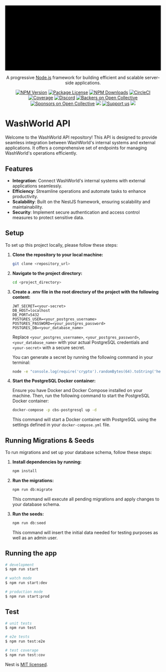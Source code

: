 <p align="center">
  <a href="http://nestjs.com/" target="blank">
  <svg xmlns="http://www.w3.org/2000/svg" viewBox="0 0 777.38 324.28">
  <rect width="100%" height="100%" fill="black" /><g id="Layer_1" data-name="Layer 1"><path class="cls-1" d="M0 203.43v4.62h775.08v-4.62M55.44 263.24c-5.46 16.47-15 42.38-19.86 59.46a49.5 49.5 0 0 0-5.92-.61 51.11 51.11 0 0 0-6 .61C18.64 301.51 2 244.33.29 239.14a97.66 97.66 0 0 0 9.76.6 87 87 0 0 0 9.39-.6c4.75 20.7 10.81 44.2 15.22 61.17h.22c6.87-20.37 16.74-49.9 20-61.17a33.59 33.59 0 0 0 5.81.6 33.68 33.68 0 0 0 5.8-.6c2.09 10.77 14.16 45.16 18.34 61.17h.24c5.93-20.37 15.09-51.62 17.18-61.17a25 25 0 0 0 4.88.6 29.92 29.92 0 0 0 5.35-.6c-3.18 9.31-19.08 56.8-26.48 83.56a49.55 49.55 0 0 0-5.91-.61 51.06 51.06 0 0 0-6 .61c-5-19.88-11.38-39.6-18.35-59.46zM226.89 244.46c-15.91 0-25.2 16.72-25.2 37.55 0 25.79 11.37 34.77 24.38 34.77 13.93 0 26.13-12.11 26.13-38.52 0-21-10.34-33.8-25.31-33.8m.34-6.9c24.62 0 44 14 44 43.24 0 24-18.46 43.48-44.36 43.48-24.5 0-44.25-13.07-44.25-43.35 0-23.87 17.65-43.37 44.59-43.37M385.5 246.05c-.24 11-.36 21.9-.36 32.92a17.62 17.62 0 0 0 2.57.26c10.22 0 15.79-5.94 15.79-17.33 0-14.28-5.35-15.85-18-15.85m.7 38.14h-1.06v5c0 13.56.23 22.9.93 33.55a74.51 74.51 0 0 0-19 0c.69-10.65.92-20 .92-33.55v-16.51c0-13.56-.23-22.89-.92-33.54 2.56.23 5.7.6 9.53.6 4.16 0 9.17-.6 17.07-.6 11.72 0 16 1.07 20.07 4.12 4.65 3.5 7.55 8.84 7.55 16 0 11.76-6.49 19.26-18 22.28 7.44 13.7 16.24 27.52 24.73 41.19-3.48-.24-7-.61-10.44-.61s-7.09.37-10.59.61zM546.56 272.68c0-13.56-.25-22.89-.95-33.54 2.55.23 5.69.6 9.53.6s7-.37 9.53-.6c-.7 10.65-.94 20-.94 33.54v16.47c0 9 .13 18.17.24 24.47a219.07 219.07 0 0 0 26.6-1.59 30 30 0 0 0-.48 5.47 24.69 24.69 0 0 0 .48 5.19c-4.2-.11-9.64-.58-20.34-.58-18.93 0-22.07.35-24.62.58.7-10.66.95-20 .95-33.54zM719.15 291.82c0 6.54 0 21.31.12 23.6 2.33.14 5.45.39 10.21.39 17.43 0 28.45-12.36 28.45-37.55 0-19.86-10.56-32.22-26.59-32.22a98.1 98.1 0 0 0-12.07.61c-.12 2.29-.12 17.07-.12 23.6zM702 272.68c0-13.56-.23-22.89-.92-33.54 2.54.23 5.66.6 9.51.6 5.08 0 10.8-.6 21-.6 26.47 0 44.7 8.84 44.7 39.35 0 26.66-18.35 44.2-40.17 44.2-11.63 0-19.51-.58-25.55-.58-3.85 0-7 .35-9.51.58.69-10.66.92-20 .92-33.54zM1.56 2.91h50l18 95.37L95.91 2.91h49.82l26.41 95.24 18-95.24h49.76l-37.55 170.36h-51.62L120.85 66 91.08 173.27H39.46zM361.84 145.15h-59.77l-8.3 28.12H240L304 2.91h57.42l64 170.36h-55.06zm-10.92-36.84-18.8-61.24-18.61 61.24zM433.05 116.91l50.08-3.14q1.64 12.21 6.63 18.59 8.13 10.35 23.24 10.35 11.26 0 17.37-5.29t6.1-12.26q0-6.63-5.81-11.85t-27-9.88q-34.63-7.79-49.39-20.69t-14.83-32.89A44.64 44.64 0 0 1 447.05 25q7.6-11.67 22.89-18.36T511.84 0q32.66 0 49.79 12.14T582 50.78l-49.62 2.91q-2-11.5-8.31-16.73t-17.49-5.23q-9.18 0-13.83 3.89a11.93 11.93 0 0 0-4.65 9.47q0 4.06 3.84 7.32t17.66 6.28q34.51 7.44 49.45 15t21.73 18.88a47.91 47.91 0 0 1 6.8 25.22 54 54 0 0 1-9.07 30.21 56.77 56.77 0 0 1-25.33 21q-16.28 7.14-41 7.15-43.47 0-60.2-16.74t-18.93-42.5zM614.34 2.91H667v59.61h57.5V2.91h52.88v170.36H724.5v-68.91H667v68.91h-52.66z"/></g></svg>
  </a>
</p>

[circleci-image]: https://img.shields.io/circleci/build/github/nestjs/nest/master?token=abc123def456
[circleci-url]: https://circleci.com/gh/nestjs/nest

  <p align="center">A progressive <a href="http://nodejs.org" target="_blank">Node.js</a> framework for building efficient and scalable server-side applications.</p>
    <p align="center">
<a href="https://www.npmjs.com/~nestjscore" target="_blank"><img src="https://img.shields.io/npm/v/@nestjs/core.svg" alt="NPM Version" /></a>
<a href="https://www.npmjs.com/~nestjscore" target="_blank"><img src="https://img.shields.io/npm/l/@nestjs/core.svg" alt="Package License" /></a>
<a href="https://www.npmjs.com/~nestjscore" target="_blank"><img src="https://img.shields.io/npm/dm/@nestjs/common.svg" alt="NPM Downloads" /></a>
<a href="https://circleci.com/gh/nestjs/nest" target="_blank"><img src="https://img.shields.io/circleci/build/github/nestjs/nest/master" alt="CircleCI" /></a>
<a href="https://coveralls.io/github/nestjs/nest?branch=master" target="_blank"><img src="https://coveralls.io/repos/github/nestjs/nest/badge.svg?branch=master#9" alt="Coverage" /></a>
<a href="https://discord.gg/G7Qnnhy" target="_blank"><img src="https://img.shields.io/badge/discord-online-brightgreen.svg" alt="Discord"/></a>
<a href="https://opencollective.com/nest#backer" target="_blank"><img src="https://opencollective.com/nest/backers/badge.svg" alt="Backers on Open Collective" /></a>
<a href="https://opencollective.com/nest#sponsor" target="_blank"><img src="https://opencollective.com/nest/sponsors/badge.svg" alt="Sponsors on Open Collective" /></a>
  <a href="https://paypal.me/kamilmysliwiec" target="_blank"><img src="https://img.shields.io/badge/Donate-PayPal-ff3f59.svg"/></a>
    <a href="https://opencollective.com/nest#sponsor"  target="_blank"><img src="https://img.shields.io/badge/Support%20us-Open%20Collective-41B883.svg" alt="Support us"></a>
  <a href="https://twitter.com/nestframework" target="_blank"><img src="https://img.shields.io/twitter/follow/nestframework.svg?style=social&label=Follow"></a>
</p>

# WashWorld API

Welcome to the WashWorld API repository! This API is designed to provide seamless integration between WashWorld's internal systems and external applications. It offers a comprehensive set of endpoints for managing WashWorld's operations efficiently.

## Features

- **Integration**: Connect WashWorld's internal systems with external applications seamlessly.
- **Efficiency**: Streamline operations and automate tasks to enhance productivity.
- **Scalability**: Built on the NestJS framework, ensuring scalability and maintainability.
- **Security**: Implement secure authentication and access control measures to protect sensitive data.

## Setup

To set up this project locally, please follow these steps:

1. **Clone the repository to your local machine:**

   ```bash
   git clone <repository_url>
   ```

2. **Navigate to the project directory:**

   ```bash
   cd <project_directory>
   ```

3. **Create a .env file in the root directory of the project with the following content:**

   ```env
   JWT_SECRET=<your-secret>
   DB_HOST=localhost
   DB_PORT=5432
   POSTGRES_USER=<your_postgres_username>
   POSTGRES_PASSWORD=<your_postgres_password>
   POSTGRES_DB=<your_database_name>
   ```

   Replace `<your_postgres_username>`, `<your_postgres_password>`, `<your_database_name>` with your actual PostgreSQL credentials and `<your-secret>` with a secure secret.

   You can generate a secret by running the following command in your terminal:

   ```bash
   node -e "console.log(require('crypto').randomBytes(64).toString('hex'))"
   ```

4. **Start the PostgreSQL Docker container:**

   Ensure you have Docker and Docker Compose installed on your machine. Then, run the following command to start the PostgreSQL Docker container:

   ```bash
   docker-compose -p cbs-postgresql up -d
   ```

   This command will start a Docker container with PostgreSQL using the settings defined in your `docker-compose.yml` file.

## Running Migrations & Seeds

To run migrations and set up your database schema, follow these steps:

1. **Install dependencies by running:**

   ```bash
   npm install
   ```

2. **Run the migrations:**

   ```bash
   npm run db:migrate
   ```

   This command will execute all pending migrations and apply changes to your database schema.

3. **Run the seeds:**

   ```bash
   npm run db:seed
   ```

   This command will insert the initial data needed for testing purposes as well as an admin user.

## Running the app

```bash
# development
$ npm run start

# watch mode
$ npm run start:dev

# production mode
$ npm run start:prod
```

## Test

```bash
# unit tests
$ npm run test

# e2e tests
$ npm run test:e2e

# test coverage
$ npm run test:cov
```

Nest is [MIT licensed](LICENSE).

```

```
